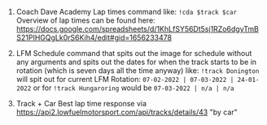 1. Coach Dave Academy Lap times command like: `!cda $track $car`
	Overview of lap times can be found here: https://docs.google.com/spreadsheets/d/1KhLfSY56Dt5sj1RZo6dgyTmBS21PIHGQgLk0rS6Kih4/edit#gid=1656233478

2. LFM Schedule command that spits out the image for schedule without any arguments and spits out the dates for when the track starts to be in rotation (which is seven days all the time anyway) like: `!track Donington` will spit out for current LFM Rotation: `07-02-2022 | 07-03-2022 | 24-01-2022` or for `!track Hungaroring` would be `07-03-2022 | n/a | n/a`


3. Track + Car Best lap time response via https://api2.lowfuelmotorsport.com/api/tracks/details/43 "by car"